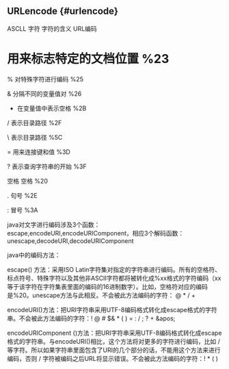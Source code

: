 ## URLencode {#urlencode}

ASCLL 字符 字符的含义 URL编码

# 用来标志特定的文档位置 %23

%    对特殊字符进行编码 %25

&amp;    分隔不同的变量值对 %26

+    在变量值中表示空格 %2B

/    表示目录路径  %2F

\    表示目录路径  %5C

=    用来连接键和值  %3D

?    表示查询字符串的开始 %3F

空格   空格   %20

.          句号   %2E

:          冒号   %3A

java对文字进行编码涉及3个函数：escape,encodeURI,encodeURIComponent，相应3个解码函数：unescape,decodeURI,decodeURIComponent

java中的编码方法：

escape() 方法：采用ISO Latin字符集对指定的字符串进行编码。所有的空格符、标点符号、特殊字符以及其他非ASCII字符都将被转化成%xx格式的字符编码（xx等于该字符在字符集表里面的编码的16进制数字）。比如，空格符对应的编码是%20。unescape方法与此相反。不会被此方法编码的字符： @ * / +

encodeURI()方法：把URI字符串采用UTF-8编码格式转化成escape格式的字符串。不会被此方法编码的字符：! @ # $&amp; * ( ) = : / ; ? + &amp;apos;

encodeURIComponent ()方法：把URI字符串采用UTF-8编码格式转化成escape格式的字符串。与encodeURI()相比，这个方法将对更多的字符进行编码，比如 / 等字符。所以如果字符串里面包含了URI的几个部分的话，不能用这个方法来进行编码，否则 / 字符被编码之后URL将显示错误。不会被此方法编码的字符：! * ( )